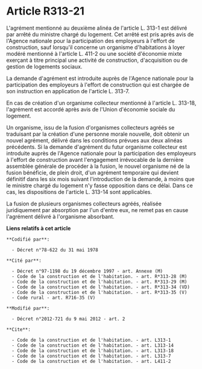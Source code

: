 # Article R313-21

L'agrément mentionné au deuxième alinéa de l'article L. 313-1 est délivré par arrêté du ministre chargé du logement. Cet
arrêté est pris après avis de l'Agence nationale pour la participation des employeurs à l'effort de construction, sauf
lorsqu'il concerne un organisme d'habitations à loyer modéré mentionné à l'article L. 411-2 ou une société d'économie mixte
exerçant à titre principal une activité de construction, d'acquisition ou de gestion de logements sociaux. 

La demande d'agrément est introduite auprès de l'Agence nationale pour la participation des employeurs à l'effort de
construction qui est chargée de son instruction en application de l'article L. 313-7. 

En cas de création d'un organisme collecteur mentionné à l'article L. 313-18, l'agrément est accordé après avis de l'Union
d'économie sociale du logement. 

Un organisme, issu de la fusion d'organismes collecteurs agréés se traduisant par la création d'une personne morale nouvelle,
doit obtenir un nouvel agrément, délivré dans les conditions prévues aux deux alinéas précédents. Si la demande d'agrément du
futur organisme collecteur est introduite auprès de l'Agence nationale pour la participation des employeurs à l'effort de
construction avant l'engagement irrévocable de la dernière assemblée générale de procéder à la fusion, le nouvel organisme né
de la fusion bénéficie, de plein droit, d'un agrément temporaire qui devient définitif dans les six mois suivant
l'introduction de la demande, à moins que le ministre chargé du logement n'y fasse opposition dans ce délai. Dans ce cas, les
dispositions de l'article L. 313-14 sont applicables. 

La fusion de plusieurs organismes collecteurs agréés, réalisée juridiquement par absorption par l'un d'entre eux, ne remet
pas en cause l'agrément délivré à l'organisme absorbant.

**Liens relatifs à cet article**

	**Codifié par**:

	  - Décret n°78-622 du 31 mai 1978

	**Cité par**:

	  - Décret n°97-1198 du 19 décembre 1997 - art. Annexe (M)
	  - Code de la construction et de l'habitation. - art. R*313-28 (M)
	  - Code de la construction et de l'habitation. - art. R*313-29 (M)
	  - Code de la construction et de l'habitation. - art. R*313-34 (VD)
	  - Code de la construction et de l'habitation. - art. R*313-35 (V)
	  - Code rural - art. R716-35 (V)

	**Modifié par**:

	  - Décret n°2012-721 du 9 mai 2012 - art. 2

	**Cite**:

	  - Code de la construction et de l'habitation. - art. L313-1
	  - Code de la construction et de l'habitation. - art. L313-14
	  - Code de la construction et de l'habitation. - art. L313-18
	  - Code de la construction et de l'habitation. - art. L313-7
	  - Code de la construction et de l'habitation. - art. L411-2
